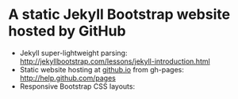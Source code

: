 A static Jekyll Bootstrap website hosted by GitHub
==================================================

* Jekyll super-lightweight parsing: http://jekyllbootstrap.com/lessons/jekyll-introduction.html
* Static website hosting at [github.io](http://rfinean.github.io/) from gh-pages: http://help.github.com/pages
* Responsive Bootstrap CSS layouts: 
